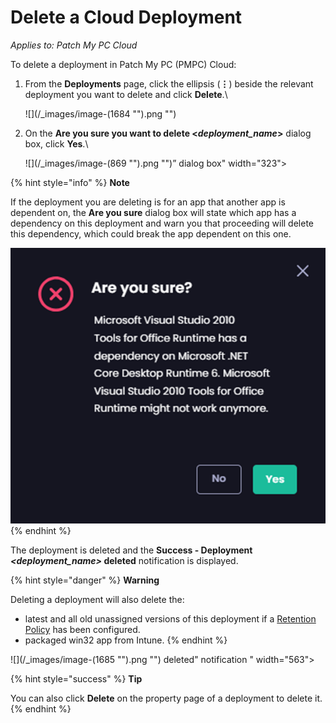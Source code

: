 # Delete a Cloud Deployment

_Applies to: Patch My PC Cloud_

To delete a deployment in Patch My PC (PMPC) Cloud:

1.  From the **Deployments** page, click the ellipsis (**⋮**) beside the relevant deployment you want to delete and click **Delete**.\\

    !\[]\(/\_images/image-(1684 "").png "")
2.  On the **Are you sure you want to delete <**_**deployment\_name**_**>** dialog box, click **Yes**.\\

    !\[]\(/\_images/image-(869 "").png "")” dialog box" width="323">

{% hint style="info" %}
**Note**

If the deployment you are deleting is for an app that another app is dependent on, the **Are you sure** dialog box will state which app has a dependency on this deployment and warn you that proceeding will delete this dependency, which could break the app dependent on this one.

<img src="../../../.gitbook/assets/image (2276).png" alt="“Are you sure” prompt if other deployments have dependencies on this one" data-size="original">
{% endhint %}

The deployment is deleted and the **Success - Deployment&#x20;**_**\<deployment\_name>**_**&#x20;deleted** notification is displayed.

{% hint style="danger" %}
**Warning**

Deleting a deployment will also delete the:

* latest and all old unassigned versions of this deployment if a [Retention Policy](../deploying-an-app-using-cloud/cloud-configurations-deployment-tab/retention-policy-deployments.md) has been configured.
* packaged win32 app from Intune.
{% endhint %}

!\[]\(/\_images/image-(1685 "").png "") deleted" notification " width="563">

{% hint style="success" %}
**Tip**

You can also click **Delete** on the property page of a deployment to delete it.
{% endhint %}
